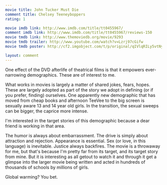 ```yaml
---
movie title: John Tucker Must Die
comment title: Chelsey Teeneyboppers
rating: 1

movie imdb link: http://www.imdb.com/title/tt0455967/
comment imdb link: http://www.imdb.com/title/tt0455967/reviews-150
movie tmdb link: http://www.themoviedb.org/movie/9293
movie tmdb trailer: http://www.youtube.com/watch?v=Lzrj97cGifw
movie tmdb poster: http://cf2.imgobject.com/t/p/original/qIVlqRILy5vtNylsVsZk7aUb0c9.jpg

layout: comment
---
```


One effect of the DVD afterlife of theatrical films is that it empowers ever-narrowing demographics. These are of interest to me. 

What works in movies is largely a matter of shared jokes, fears, hopes. These are largely adopted as part of the story we adopt in defining (or if you prefer, finding) ourselves. One apparently new demographic that has moved from cheap books and afternoon TeeVee to the big screen is sexually aware 13 and 14 year old girls. In the transition, the sexual sweeps can be bigger, the caprice more intense. 

I'm interested in the target stories of this demographic because a dear friend is working in that area.

The humor is always about embarrassment. The drive is simply about attraction and rejection. Appearance is essential. Sex (or love, in this language) is inevitable. Justice always backfires. The movie is a throwaway for me, but that's because I'm pretty far from its target, and its target story from mine. But it is interesting as all getout to watch it and through it get a glimpse into the larger movie being written and acted in hundreds of thousands of schools by millions of girls.

Global warming? You bet.